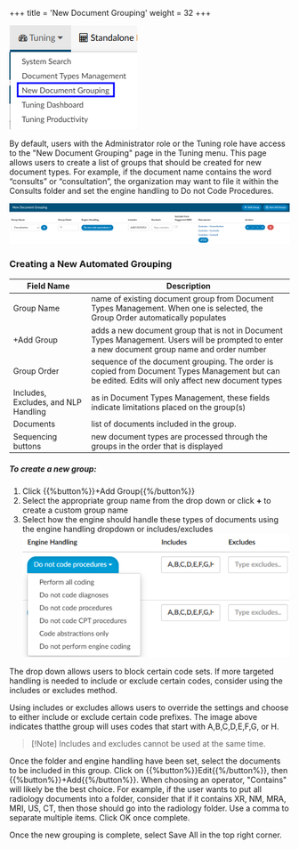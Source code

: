 +++
title = 'New Document Grouping'
weight = 32
+++

![New Document Grouping](NewDocGrp.png)

By default, users with the Administrator role or the Tuning role have access to the "New Document Grouping" page in the Tuning menu. This page allows users to create a list of groups that should be created for new document types. For example, if the document name contains the word “consults” or “consultation”, the organization may want to file it within the Consults folder and set the engine handling to Do not Code Procedures.

![Grouped Consults](GroupConsults.png)

### Creating a New Automated Grouping

|Field Name|Description|
|----------|-----------|
|Group Name|name of existing document group from Document Types Management. When one is selected, the Group Order automatically populates|
|+Add Group|adds a new document group that is not in Document Types Management. Users will be prompted to enter a new document group name and order number|
|Group Order|sequence of the document grouping. The order is copied from Document Types Management but can be edited. Edits will only affect new document types|
|Includes, Excludes, and NLP Handling|as in Document Types Management, these fields indicate limitations placed on the group(s)|
|Documents|list of documents included in the group.|
|Sequencing buttons|new document types are processed through the groups in the order that is displayed|

##### To create a new group: 

1. Click {{%button%}}+Add Group{{%/button%}}
2. Select the appropriate group name from the drop down or click **+** to create a custom group name
3. Select how the engine should handle these types of documents using the engine handling dropdown or includes/excludes
   ![Engine Handling Options for Documentation](EngineHandlingOptions.png)

The drop down allows users to block certain code sets. If more targeted handling is needed to
include or exclude certain codes, consider using the includes or excludes method.

Using includes or excludes allows users to override the settings and choose to either include or exclude certain code prefixes. The image above indicates thatthe group will uses codes that start with A,B,C,D,E,F,G, or H. 

>[!Note] Includes and excludes cannot be used at the same time. 

Once the folder and engine handling have been set, select the documents to be included in this group. Click on {{%button%}}Edit{{%/button%}}, then {{%button%}}+Add{{%/button%}}. When choosing an operator, "Contains" will likely be the best choice. For example, if the user wants to
put all radiology documents into a folder, consider that if it contains XR, NM, MRA, MRI, US, CT, then those should go into the radiology folder. Use a comma to separate multiple items. Click OK once complete.

Once the new grouping is complete, select Save All in the top right corner.
